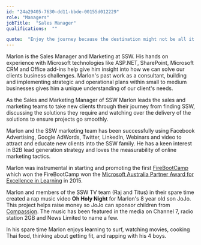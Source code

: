 ```yaml
---
id: "24a29405-7630-dd11-bbde-00155d012229"
role: "Managers"
jobTitle:  "Sales Manager"
qualifications:  ""

quote:  "Enjoy the journey because the destination might not be all it's cracked up to be."
---
```


Marlon is the Sales Manager and Marketing at SSW. His hands on experience with Microsoft technologies like ASP.NET, SharePoint, Microsoft CRM and Office add-ins help give him insight into how we can solve our clients business challenges. Marlon's past work as a consultant, building and implementing strategic and operational plans within small to medium businesses gives him a unique understanding of our client's needs.

As the Sales and Marketing Manager of SSW Marlon leads the sales and marketing teams to take new clients through their journey from finding SSW, discussing the solutions they require and watching over the delivery of the solutions to ensure projects go smoothly.

Marlon and the SSW marketing team has been successfully using Facebook Advertising, Google AdWords, Twitter, LinkedIn, Webinars and video to attract and educate new clients into the SSW family. He has a keen interest in B2B lead generation strategy and loves the measurability of online marketing tactics.

Marlon was instrumental in starting and promoting the first [FireBootCamp ](http://www.firebootcamp.com/) which won the FireBootCamp won the [Microsoft Australia Partner Award for Excellence in Learning](https://firebootcamp.com/firebootcamp-won-the-microsoft-australia-partner-award-for-excellence-in-learning/) in 2015.

Marlon and members of the SSW TV team (Raj and Titus) in their spare time created a rap music video **Oh Holy Night** for Marlon's 8 year old son JoJo. This project helps raise money so JoJo can sponsor children from [Compassion](http://compassion.com.au/). The music has been featured in the media on Channel 7, radio station 2GB and News Limited to name a few.

In his spare time Marlon enjoys learning to surf, watching movies, cooking Thai food, thinking about getting fit, and rapping with his 4 boys.
